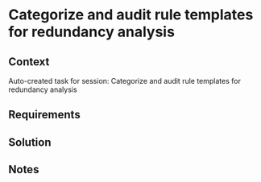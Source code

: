 # Categorize and audit rule templates for redundancy analysis

## Context

Auto-created task for session: Categorize and audit rule templates for redundancy analysis

## Requirements

## Solution

## Notes
